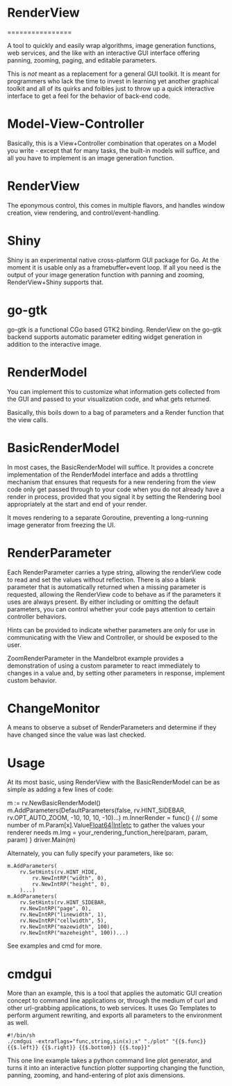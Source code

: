 #  RenderView  #
================

A tool to quickly and easily wrap algorithms, image generation functions, web services, and the like with an interactive GUI interface offering panning, zooming, paging, and editable parameters.

This is *not* meant as a replacement for a general GUI toolkit. It is meant for programmers who lack the time to invest in learning yet another graphical toolkit and all of its quirks and foibles just to throw up a quick interactive interface to get a feel for the behavior of back-end code.

# Model-View-Controller #

Basically, this is a View+Controller combination that operates on a Model you write - except that for many tasks, the built-in models will suffice, and all you have to implement is an image generation function.

# RenderView #

The eponymous control, this comes in multiple flavors, and handles window creation, view rendering, and control/event-handling.

# Shiny #

Shiny is an experimental native cross-platform GUI package for Go. At the moment it is usable only as a framebuffer+event loop. If all you need is the output of your image generation function with panning and zooming, RenderView+Shiny supports that.

# go-gtk #

go-gtk is a functional CGo based GTK2 binding. RenderView on the go-gtk backend supports automatic parameter editing widget generation in addition to the interactive image.

# RenderModel #

You can implement this to customize what information gets collected from the GUI and passed to your visualization code, and what gets returned.

Basically, this boils down to a bag of parameters and a Render function that the view calls.

# BasicRenderModel #

In most cases, the BasicRenderModel will suffice. It provides a concrete implementation of the RenderModel interface and adds a throttling mechanism that ensures that requests for a new rendering from the view code only get passed through to your code when you do not already have a render in process, provided that you signal it by setting the Rendering bool appropriately at the start and end of your render.

It moves rendering to a separate Goroutine, preventing a long-running image generator from freezing the UI.

# RenderParameter #

Each RenderParameter carries a type string, allowing the renderView code to read and set the values without reflection. There is also a blank parameter that is automatically returned when a missing parameter is requested, allowing the RenderView code to behave as if the parameters it uses are always present. By either including or omitting the default parameters, you can control whether your code pays attention to certain controller behaviors.

Hints can be provided to indicate whether parameters are only for use in communicating with the View and Controller, or should be exposed to the user.

ZoomRenderParameter in the Mandelbrot example provides a demonstration of using a custom parameter to react immediately to changes in a value and, by setting other parameters in response, implement custom behavior.

# ChangeMonitor #

A means to observe a subset of RenderParameters and determine if they have changed since the value was last checked.

# Usage #

At its most basic, using RenderView with the BasicRenderModel can be as simple as adding a few lines of code:

  m := rv.NewBasicRenderModel()
  m.AddParameters(DefaultParameters(false, rv.HINT_SIDEBAR, rv.OPT_AUTO_ZOOM, -10, 10, 10, -10)...)
  m.InnerRender = func() {
  	// some number of m.Param[x].Value[Float64|Int|etc]() to gather the values your renderer needs
  	m.Img = your_rendering_function_here(param, param, param)
  }
  driver.Main(m)

Alternately, you can fully specify your parameters, like so:

  	m.AddParameters(
  		rv.SetHints(rv.HINT_HIDE,
  			rv.NewIntRP("width", 0),
  			rv.NewIntRP("height", 0),
  		)...)
  	m.AddParameters(
  		rv.SetHints(rv.HINT_SIDEBAR,
  		rv.NewIntRP("page", 0),
  		rv.NewIntRP("linewidth", 1),
  		rv.NewIntRP("cellwidth", 5),
  		rv.NewIntRP("mazewidth", 100),
  		rv.NewIntRP("mazeheight", 100))...)

See examples and cmd for more.

# cmdgui #

More than an example, this is a tool that applies the automatic GUI creation concept to command line applications or, through the medium of curl and other url-grabbing applications, to web services. It uses Go Templates to perform argument rewriting, and exports all parameters to the environment as well.

    #!/bin/sh
    ./cmdgui -extraflags="func,string,sin(x);x" "./plot" "{{$.func}} {{$.left}} {{$.right}} {{$.bottom}} {{$.top}}"

This one line example takes a python command line plot generator, and turns it into an interactive function plotter supporting changing the function, panning, zooming, and hand-entering of plot axis dimensions.
